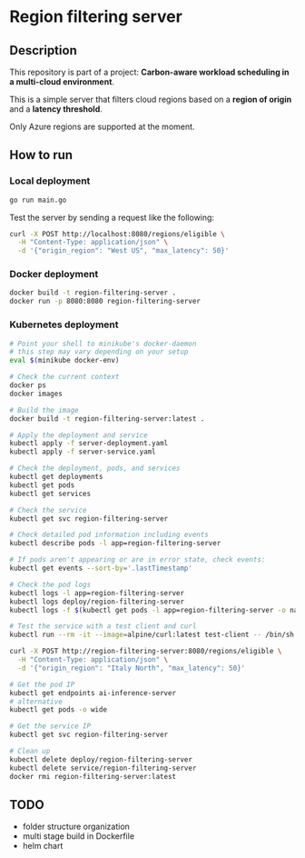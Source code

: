 # Region filtering server

## Description

This repository is part of a project: **Carbon-aware workload scheduling in a multi-cloud environment**.

This is a simple server that filters cloud regions based on a **region of origin** and a **latency threshold**. 

Only Azure regions are supported at the moment.

## How to run

### Local deployment

```bash
go run main.go
```

Test the server by sending a request like the following:
```bash
curl -X POST http://localhost:8080/regions/eligible \
  -H "Content-Type: application/json" \
  -d '{"origin_region": "West US", "max_latency": 50}'
```

### Docker deployment

```bash
docker build -t region-filtering-server .
docker run -p 8080:8080 region-filtering-server
```

### Kubernetes deployment

```bash
# Point your shell to minikube's docker-daemon
# this step may vary depending on your setup
eval $(minikube docker-env)

# Check the current context
docker ps
docker images

# Build the image
docker build -t region-filtering-server:latest .

# Apply the deployment and service
kubectl apply -f server-deployment.yaml
kubectl apply -f server-service.yaml

# Check the deployment, pods, and services
kubectl get deployments
kubectl get pods
kubectl get services

# Check the service
kubectl get svc region-filtering-server

# Check detailed pod information including events
kubectl describe pods -l app=region-filtering-server

# If pods aren't appearing or are in error state, check events:
kubectl get events --sort-by='.lastTimestamp'

# Check the pod logs
kubectl logs -l app=region-filtering-server
kubectl logs deploy/region-filtering-server
kubectl logs -f $(kubectl get pods -l app=region-filtering-server -o name)

# Test the service with a test client and curl
kubectl run --rm -it --image=alpine/curl:latest test-client -- /bin/sh

curl -X POST http://region-filtering-server:8080/regions/eligible \
  -H "Content-Type: application/json" \
  -d '{"origin_region": "Italy North", "max_latency": 50}'

# Get the pod IP
kubectl get endpoints ai-inference-server
# alternative
kubectl get pods -o wide

# Get the service IP
kubectl get svc region-filtering-server

# Clean up
kubectl delete deploy/region-filtering-server
kubectl delete service/region-filtering-server
docker rmi region-filtering-server:latest
```

## TODO

- folder structure organization
- multi stage build in Dockerfile
- helm chart
